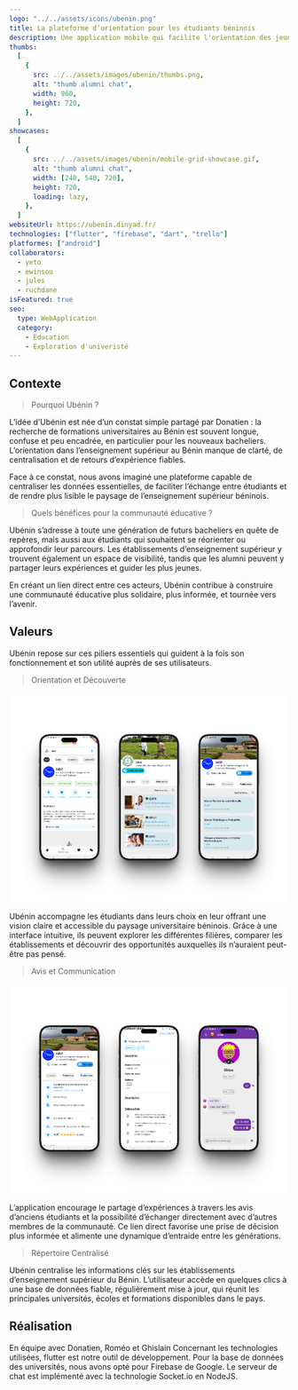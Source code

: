 ```yaml
---
logo: "../../assets/icons/ubenin.png"
title: La plateforme d’orientation pour les étudiants béninois
description: Une application mobile qui facilite l'orientation des jeunes bachelier du Bénin en leur fournissant un catalogue d'information fiable et validée par des pairs ains que des alumni des différents université.
thumbs:
  [
    {
      src: ../../assets/images/ubenin/thumbs.png,
      alt: "thumb alumni chat",
      width: 960,
      height: 720,
    },
  ]
showcases:
  [
    {
      src: ../../assets/images/ubenin/mobile-grid-showcase.gif,
      alt: "thumb alumni chat",
      width: [240, 540, 720],
      height: 720,
      loading: lazy,
    },
  ]
websiteUrl: https://ubenin.dinyad.fr/
technologies: ["flutter", "firebase", "dart", "trello"]
platformes: ["android"]
collaborators:
  - yeto
  - ewinsou
  - jules
  - ruchdane
isFeatured: true
seo:
  type: WebApplication
  category: 
    - Education
    - Exploration d'univeristé
---
```


## Contexte

> Pourquoi Ubénin ?

L’idée d’Ubénin est née d’un constat simple partagé par Donatien : la recherche de formations universitaires au Bénin est souvent longue, confuse et peu encadrée, en particulier pour les nouveaux bacheliers. L’orientation dans l’enseignement supérieur au Bénin manque de clarté, de centralisation et de retours d’expérience fiables.

Face à ce constat, nous avons imaginé une plateforme capable de centraliser les données essentielles, de faciliter l’échange entre étudiants et de rendre plus lisible le paysage de l’enseignement supérieur béninois.

> Quels bénéfices pour la communauté éducative ?

Ubénin s’adresse à toute une génération de futurs bacheliers en quête de repères, mais aussi aux étudiants qui souhaitent se réorienter ou approfondir leur parcours. Les établissements d’enseignement supérieur y trouvent également un espace de visibilité, tandis que les alumni peuvent y partager leurs expériences et guider les plus jeunes.

En créant un lien direct entre ces acteurs, Ubénin contribue à construire une communauté éducative plus solidaire, plus informée, et tournée vers l’avenir.

## Valeurs

Ubénin repose sur ces piliers essentiels qui guident à la fois son fonctionnement et son utilité auprès de ses utilisateurs.

> Orientation et Découverte

![Trois capture d'écran de ubénin montrant l'aspect orientation et decouverte](../../assets/images/ubenin/orientation_et_decouverte.png)

Ubénin accompagne les étudiants dans leurs choix en leur offrant une vision claire et accessible du paysage universitaire béninois. Grâce à une interface intuitive, ils peuvent explorer les différentes filières, comparer les établissements et découvrir des opportunités auxquelles ils n’auraient peut-être pas pensé.

> Avis et Communication

![Trois capture d'écran de ubénin montrant l'aspect orientation ](../../assets/images/ubenin/avis_et_communication.png)

L’application encourage le partage d’expériences à travers les avis d’anciens étudiants et la possibilité d’échanger directement avec d’autres membres de la communauté. Ce lien direct favorise une prise de décision plus informée et alimente une dynamique d’entraide entre les générations.

> Répertoire Centralisé

Ubénin centralise les informations clés sur les établissements d’enseignement supérieur du Bénin. L’utilisateur accède en quelques clics à une base de données fiable, régulièrement mise à jour, qui réunit les principales universités, écoles et formations disponibles dans le pays.

## Réalisation

En équipe avec Donatien, Roméo et Ghislain
Concernant les technologies utilisées, flutter est notre outil de développement.
Pour la base de données des universités, nous avons opté pour Firebase de Google.
Le serveur de chat est implémenté avec la technologie Socket.io en NodeJS.
